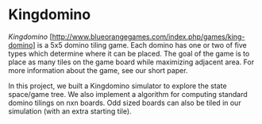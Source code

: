 # Kingdomino

_Kingdomino_ [http://www.blueorangegames.com/index.php/games/king-domino] is a 5x5 domino tiling game. Each domino has one or two of five types which determine where it can be placed. The goal of the game is to place as many tiles on the game board while maximizing adjacent area. For more information about the game, see our short paper. 

In this project, we built a Kingdomino simulator to explore the state space/game tree. We also implement a algorithm for computing standard domino tilings on nxn boards. Odd sized boards can also be tiled in our simulation (with an extra starting tile). 

